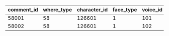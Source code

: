 |comment_id|where_type|character_id|face_type|voice_id|pos_x|pos_y|change_face_time|change_face_type|original_event_id|
| --- | --- | --- | --- | --- | --- | --- | --- | --- | --- |
|58001|58|126601|1|101|-360|0|8.63|0|10122|
|58002|58|126601|1|102|-360|0|4.37|0|10122|